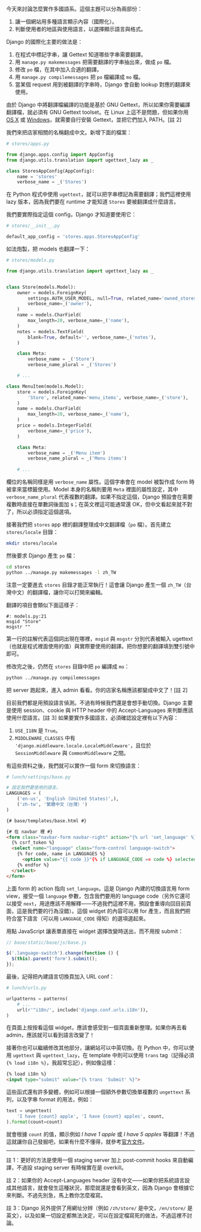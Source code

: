 今天來討論怎麼實作多國語系。這個主題可以分為兩部份：

1. 讓一個網站用多種語言顯示內容（國際化）。
2. 判斷使用者的地區與使用語言，以選擇顯示語言與格式。

Django 的國際化主要的做法是：

1. 在程式中標記字串，讓 Gettext 知道哪些字串需要翻譯。
2. 用 `manage.py makemessages` 把需要翻譯的字串抽出來，做成 `po` 檔。
3. 修改 `po` 檔，在其中加入合適的翻譯。
4. 用 `manage.py compilemessages` 把 `po` 檔編譯成 `mo` 檔。
5. 當某個 request 用到被翻譯的字串時，Django 會自動 lookup 對應的翻譯來使用。

由於 Django 中將翻譯檔編譯的功能是基於 GNU Gettext，所以如果你需要編譯翻譯檔，就必須有 GNU Gettext toolset。在 Linux 上這不是問題，但如果你用 [OS X](https://github.com/Homebrew/homebrew/issues/8461) 或 [Windows](https://docs.djangoproject.com/en/dev/topics/i18n/translation/#gettext-on-windows)，就需要自行安裝 Gettext，並把它們加入 PATH。[註 2]

我們來把店家相關的名稱翻成中文。新增下面的檔案：

```python
# stores/apps.py

from django.apps.config import AppConfig
from django.utils.translation import ugettext_lazy as _

class StoresAppConfig(AppConfig):
    name = 'stores'
    verbose_name = _('Stores')
```

在 Python 程式中使用 `ugettext`，就可以把字串標記為需要翻譯；我們這裡使用 lazy 版本，因為我們要在 runtime 才能知道 `Stores` 要被翻譯成什麼語言。

我們要實際指定這個 config，Django 才知道要使用它：

```python
# stores/__init__.py

default_app_config = 'stores.apps.StoresAppConfig'
```

如法炮製，把 models 也翻譯一下：

```python
# stores/models.py

from django.utils.translation import ugettext_lazy as _


class Store(models.Model):
    owner = models.ForeignKey(
        settings.AUTH_USER_MODEL, null=True, related_name='owned_stores',
        verbose_name=_('owner'),
    )
    name = models.CharField(
        max_length=20, verbose_name=_('name'),
    )
    notes = models.TextField(
        blank=True, default='', verbose_name=_('notes'),
    )

    class Meta:
        verbose_name = _('Store')
        verbose_name_plural = _('Stores')

    # ...

class MenuItem(models.Model):
    store = models.ForeignKey(
        'Store', related_name='menu_items', verbose_name=_('store'),
    )
    name = models.CharField(
        max_length=20, verbose_name=_('name'),
    )
    price = models.IntegerField(
        verbose_name=_('price'),
    )

    class Meta:
        verbose_name = _('Menu item')
        verbose_name_plural = _('Menu items')
        
    # ...
```

欄位的名稱同樣是用 `verbose_name` 屬性。這個字串會在 model 被製作成 form 時被拿來當標籤使用。Model 本身的名稱則要用 `Meta` 裡面的屬性設定，其中 `verbose_name_plural` 代表複數的翻譯。如果不指定這個，Django 預設會在需要複數時直接在單數詞後面加 s；在英文裡這可能通常還 OK，但中文看起來就不對了，所以必須指定這個選項。

接著我們把 `stores` app 裡的翻譯整理成中文翻譯檔（`po` 檔）。首先建立 `stores/locale` 目錄：

```bash
mkdir stores/locale
```

然後要求 Django 產生 `po` 檔：

```bash
cd stores
python ../manage.py makemessages -l zh_TW
```

注意一定要進去 `stores` 目錄才能正常執行！這會讓 Django 產生一個 `zh_TW`（台灣中文）的翻譯檔，讓你可以打開來編輯。

翻譯的項目會類似下面這樣子：

```
#: models.py:21
msgid "Store"
msgstr ""
```

第一行的註解代表這個詞出現在哪裡，`msgid` 與 `msgstr` 分別代表被輸入 ugettext（也就是程式裡面使用的值）與實際要使用的翻譯。把你想要的翻譯填到雙引號中即可。

修改完之後，仍然在 `stores` 目錄中把 `po` 編譯成 `mo`：

```bash
python ../manage.py compilemessages
```

把 server 跑起來，進入 admin 看看。你的店家名稱應該都變成中文了！[註 2]

目前我們都是用預設語言偵測。不過有時候我們還是會想手動切換。Django 主要是使用 session、cookie 與 HTTP header 中的 Accept-Languages 來判斷應該使用什麼語言。[註 3] 如果要實作多國語言，必須確認設定裡有以下內容：

1. `USE_I18N` 是 `True`。
2. `MIDDLEWARE_CLASSES` 中有 `'django.middleware.locale.LocaleMiddleware'`，且位於 `SessionMiddleware` 與 `CommonMiddleware` 之間。

有這些資料之後，我們就可以實作一個 form 來切換語言：

```python
# lunch/settings/base.py

# 設定我們要使用的語言。
LANGUAGES = (
    ('en-us', 'English (United States)',),
    ('zh-tw', '繁體中文（台灣）')
)
```

```html
{# base/templates/base.html #}

{# 在 navbar 裡 #}
<form class="navbar-form navbar-right" action="{% url 'set_language' %}" method="post">
  {% csrf_token %}
  <select name="language" class="form-control language-switch">
    {% for code, name in LANGUAGES %}
      <option value="{{ code }}"{% if LANGUAGE_CODE == code %} selected{% endif %}>{{ name }}</option>
    {% endfor %}
  </select>
</form>
```

上面 form 的 action 指向 `set_language`。這是 Django 內建的切換語言用 form view，接受一個 `language` 參數，包含我們要用的 language code（另外它還可以接受 `next`，用途應該不用解釋——不過我們這裡不用，預設會重導向回目前頁面，這是我們要的行為沒錯）。這個 widget 的內容可以用 for 產生，而且我們把符合當下語言（可以用 `LANGUAGE_CODE` 得知）的選項選起來。

用點 JavaScript 讓表單直接在 widget 選擇改變時送出，而不用按 submit：

```javascript
// base/static/base/js/base.js

$('.language-switch').change(function () {
  $(this).parent('form').submit();
});
```

最後，記得把內建語言切換頁加入 URL conf：

```python
# lunch/urls.py

urlpatterns = patterns(
    # ...
    url(r'^i18n/', include('django.conf.urls.i18n')),
)
```

在頁面上按按看這個 widget，應該會感受到一個頁面重新整理。如果你再去看 admin，應該就可以看到語言改變了！

接著你也可以繼續修改其他部分，讓網站可以中英切換。在 Python 中，你可以使用 `ugettext` 與 `ugettext_lazy`，在 template 中則可以使用 `trans` tag（記得必須 `{% load i18n %}`，我超常忘記），例如像這樣：

```html
{% load i18n %}
<input type="submit" value="{% trans 'Submit' %}">
```

這些函式還有許多變體，例如可以根據一個額外參數切換單複數的 `ungettext` 系列，以及字串 format 的用法，例如：

```python
text = ungettext(
    'I have {count} apple', 'I have {count} apples', count,
).format(count=count)
```

就會根據 `count` 的值，顯示例如 *I have 1 apple* 或 *I have 5 apples* 等翻譯！不過這就讓你自己發掘吧，如果有什麼不懂得，就參考[官方文件](https://docs.djangoproject.com/en/1.7/topics/i18n/translation/)。

---

註 1：更好的方法是使用一個 staging server 加上 post-commit hooks 來自動編譯，不過設 staging server 有時候實在是 overkill。

註 2：如果你的 Accept-Languages header 沒有中文——如果你把系統語言設成其他語言，就會發生這種狀況，那麼就還是會看到英文，因為 Django 會根據它來判斷。不過先別急，馬上教你怎麼複寫。

註 3：Django 另外提供了用網址分辨（例如 `/zh/store/` 是中文，`/en/store/` 是英文），以及如果一切設定都無法決定，可以在設定檔寫死的做法，不過這裡不討論。
